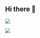 ## Hi there 👋

![](https://github-readme-stats.vercel.app/api/top-langs?username=sgmotry&show_icons=true&locale=en&layout=compact)

![](https://skillicons.dev/icons?i=html,css,js,typescript,react,nextjs,astro,nodejs,python,go,c,java,dart,flutter,git,github&perline=8)
